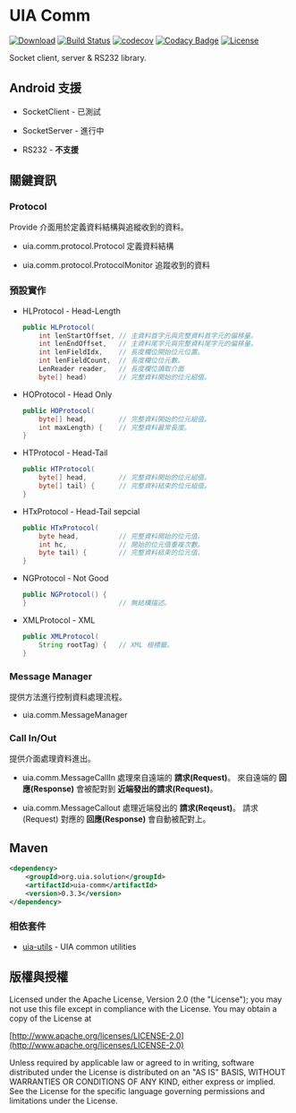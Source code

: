 UIA Comm
================

[![Download](https://api.bintray.com/packages/uia4j/maven/uia-comm/images/download.svg)](https://bintray.com/uia4j/maven/uia-comm/_latestVersion)
[![Build Status](https://travis-ci.org/uia4j/uia-comm.svg?branch=master)](https://travis-ci.org/uia4j/uia-comm)
[![codecov](https://codecov.io/gh/uia4j/uia-comm/branch/master/graph/badge.svg)](https://codecov.io/gh/uia4j/uia-comm)
[![Codacy Badge](https://api.codacy.com/project/badge/Grade/9766faacb361423b9b6e8e95bf3024d6)](https://www.codacy.com/app/gazer2kanlin/uia-comm?utm_source=github.com&amp;utm_medium=referral&amp;utm_content=uia4j/uia-comm&amp;utm_campaign=Badge_Grade)
[![License](https://img.shields.io/github/license/uia4j/uia-comm.svg)](LICENSE)

Socket client, server & RS232 library.

## Android 支援

* SocketClient - 已測試

* SocketServer - 進行中

* RS232 - __不支援__

## 關鍵資訊

### Protocol
Provide 介面用於定義資料結構與追縱收到的資料。
* uia.comm.protocol.Protocol
    定義資料結構

* uia.comm.protocol.ProtocolMonitor
    追蹤收到的資料

### 預設實作
* HLProtocol - Head-Length
    ```java
    public HLProtocol(
        int lenStartOffset, // 主資料首字元與完整資料首字元的偏移量。
        int lenEndOffset,   // 主資料尾字元與完整資料尾字元的偏移量。
        int lenFieldIdx,    // 長度欄位開始位元位置。
        int lenFieldCount,  // 長度欄位位元數。
        LenReader reader,   // 長度欄位讀取介面
        byte[] head)        // 完整資料開始的位元組值。
    ```
* HOProtocol - Head Only
    ```java
    public HOProtocol(
        byte[] head,        // 完整資料開始的位元組值。
        int maxLength) {    // 完整資料最常長度。
    }
    ```
* HTProtocol - Head-Tail
    ```java
    public HTProtocol(
        byte[] head,        // 完整資料開始的位元組值。
        byte[] tail) {      // 完整資料結束的位元組值。
    }
    ```

* HTxProtocol - Head-Tail sepcial
    ```java
    public HTxProtocol(
        byte head,          // 完整資料開始的位元值。
        int hc,             // 開始的位元值重複次數。
        byte tail) {        // 完整資料結束的位元值。
    }
    ```

* NGProtocol - Not Good
    ```java
    public NGProtocol() {
    }                       // 無結構描述。
    ```

* XMLProtocol - XML
    ```java
    public XMLProtocol(     
        String rootTag) {   // XML 根標籤。
    }
    ```

### Message Manager
提供方法進行控制資料處理流程。
* uia.comm.MessageManager

### Call In/Out
提供介面處理資料進出。
* uia.comm.MessageCallIn
    處理來自遠端的 __請求(Request)__。
    來自遠端的 __回應(Response)__ 會被配對到 __近端發出的請求(Request)__。

* uia.comm.MessageCallout
    處理近端發出的 __請求(Reqeust)__。
    請求(Request) 對應的 __回應(Response)__ 會自動被配對上。


## Maven
```xml
<dependency>
    <groupId>org.uia.solution</groupId>
    <artifactId>uia-comm</artifactId>
    <version>0.3.3</version>
</dependency>
```
### 相依套件

* [uia-utils](https://github.com/uia4j/uia-utils) - UIA common utilities

## 版權與授權

Licensed under the Apache License, Version 2.0 (the "License");
you may not use this file except in compliance with the License.
You may obtain a copy of the License at

[http://www.apache.org/licenses/LICENSE-2.0](http://www.apache.org/licenses/LICENSE-2.0)

Unless required by applicable law or agreed to in writing, software
distributed under the License is distributed on an "AS IS" BASIS,
WITHOUT WARRANTIES OR CONDITIONS OF ANY KIND, either express or implied.
See the License for the specific language governing permissions and
limitations under the License.
